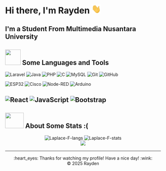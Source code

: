 # Hi there, I'm Rayden  <img width="30px" height="30" src="https://github.com/SatYu26/SatYu26/raw/master/Assets/Hi.gif" />

## I'm a Student From Multimedia Nusantara University



## <img src="https://media2.giphy.com/media/QssGEmpkyEOhBCb7e1/giphy.gif?cid=ecf05e47a0n3gi1bfqntqmob8g9aid1oyj2wr3ds3mg700bl&rid=giphy.gif" width="50px" height="50px"> Some Languages and Tools
![Laravel](https://img.shields.io/badge/laravel-%23FF2D20.svg?style=for-the-badge&logo=laravel&logoColor=white) 
![Java](https://img.shields.io/badge/java-%23ED8B00.svg?style=for-the-badge&logo=java&logoColor=white)  ![PHP](https://img.shields.io/badge/php-%23777BB4.svg?style=for-the-badge&logo=php&logoColor=white) 
![C](https://img.shields.io/badge/c-%2300599C.svg?style=for-the-badge&logo=c&logoColor=white) 
![MySQL](https://img.shields.io/badge/mysql-4479A1.svg?style=for-the-badge&logo=mysql&logoColor=white) 
![Git](https://img.shields.io/badge/git-%23F05033.svg?style=for-the-badge&logo=git&logoColor=white) 
![GitHub](https://img.shields.io/badge/github-%23121011.svg?style=for-the-badge&logo=github&logoColor=white) 

![ESP32](https://img.shields.io/badge/ESP32-%23B30000.svg?style=for-the-badge&logo=espressif&logoColor=white)
![Cisco](https://img.shields.io/badge/Cisco-%23004984.svg?style=for-the-badge&logo=cisco&logoColor=white)
![Node-RED](https://img.shields.io/badge/Node--RED-%23CC0000.svg?style=for-the-badge&logo=nodered&logoColor=white)
![Arduino](https://img.shields.io/badge/Arduino-%2300979D.svg?style=for-the-badge&logo=arduino&logoColor=white)

![React](https://img.shields.io/badge/react-%2320232a.svg?style=for-the-badge&logo=react&logoColor=%2361DAFB)  ![JavaScript](https://img.shields.io/badge/javascript-%23323330.svg?style=for-the-badge&logo=javascript&logoColor=%23F7DF1E) ![Bootstrap](https://img.shields.io/badge/bootstrap-%23563D7C.svg?style=for-the-badge&logo=bootstrap&logoColor=white) 
---


## <img src="https://media0.giphy.com/media/cNZqrH5IzOG0xrlWks/giphy.gif?cid=ecf05e47map255q427en9uprqc1sb0unjq5k4fnqg5pmhhs4&rid=giphy.gif&ct=s" width="60px" height="50px"> About Some Stats :(
<div align="center">
<img height="150em" src="https://github-readme-stats.vercel.app/api/top-langs/?username=Laplace-F&layout=compact&show_icon=true&theme=algolia" alt="Laplace-F-langs"/>
<img height="150em" src="https://github-readme-stats.vercel.app/api/?username=Laplace-F&layout=compact&show_icon=true&theme=algolia" alt="Laplace-F-stats"/>
</div>
<div align="center">
  <img src="http://github-readme-streak-stats.herokuapp.com/?user=Laplace-F&theme=algolia" />
<!--   <img src="http://github-readme-streak-stats.herokuapp.com?user=tienhuynh-tn&theme=algolia&background=0d1117&hide_border=true" /> -->
  <!-- <img src="https://activity-graph.herokuapp.com/graph?username=tienhuynh-tn&theme=react-dark"/> -->
  <!-- <img src="https://peaceful-beyond-61134.herokuapp.com/graph?username=tienhuynh-tn&theme=react-dark"/> -->
</div>

---

<div align="center">
  :heart_eyes: Thanks for watching my profile! Have a nice day! :wink: <br/>
  &copy; 2025 Rayden
</div>
